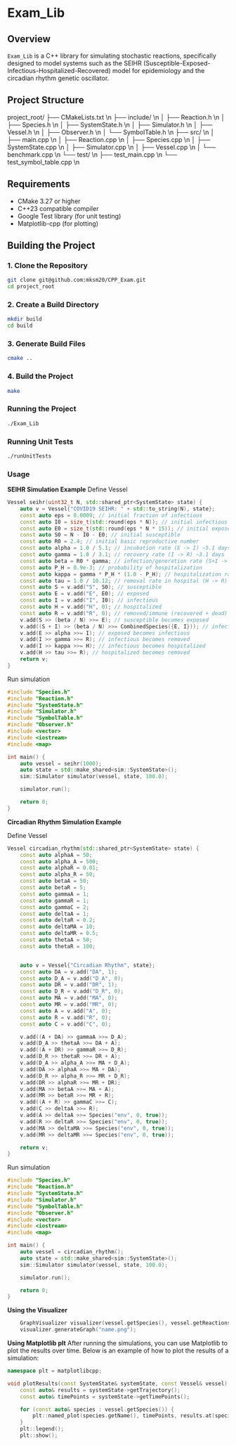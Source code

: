 # Exam_Lib

## Overview

`Exam_Lib` is a C++ library for simulating stochastic reactions, specifically designed to model systems such
as the SEIHR (Susceptible-Exposed-Infectious-Hospitalized-Recovered) model for epidemiology and the
circadian rhythm genetic oscillator.

## Project Structure
project_root/
├── CMakeLists.txt \n
├── include/ \n
│ ├── Reaction.h \n
│ ├── Species.h \n
│ ├── SystemState.h \n
│ ├── Simulator.h \n
│ ├── Vessel.h \n
│ ├── Observer.h \n
│ └── SymbolTable.h \n
├── src/ \n
│ ├── main.cpp \n
│ ├── Reaction.cpp \n
│ ├── Species.cpp \n
│ ├── SystemState.cpp \n
│ ├── Simulator.cpp \n
│ ├── Vessel.cpp \n
│ └── benchmark.cpp \n
└── test/ \n
├── test_main.cpp \n
└── test_symbol_table.cpp \n

## Requirements

- CMake 3.27 or higher
- C++23 compatible compiler
- Google Test library (for unit testing)
- Matplotlib-cpp (for plotting)

## Building the Project

### 1. Clone the Repository ###

```sh
git clone git@github.com:mksm20/CPP_Exam.git
cd project_root
```

### 2. Create a Build Directory ###
```sh
mkdir build
cd build
```

### 3. Generate Build Files ###
```sh
cmake ..
```

### 4. Build the Project ###
```sh
make
```

### Running the Project ###
```sh
./Exam_Lib
```

### Running Unit Tests ###
```sh
./runUnitTests
```

### Usage ###
**SEIHR Simulation Example**
Define Vessel
```c++
Vessel seihr(uint32_t N, std::shared_ptr<SystemState> state) {
    auto v = Vessel{"COVID19 SEIHR: " + std::to_string(N), state};
    const auto eps = 0.0009; // initial fraction of infectious
    const auto I0 = size_t(std::round(eps * N)); // initial infectious
    const auto E0 = size_t(std::round(eps * N * 15)); // initial exposed
    const auto S0 = N - I0 - E0; // initial susceptible
    const auto R0 = 2.4; // initial basic reproductive number
    const auto alpha = 1.0 / 5.1; // incubation rate (E -> I) ~5.1 days
    const auto gamma = 1.0 / 3.1; // recovery rate (I -> R) ~3.1 days
    const auto beta = R0 * gamma; // infection/generation rate (S+I -> E+I)
    const auto P_H = 0.9e-3; // probability of hospitalization
    const auto kappa = gamma * P_H * (1.0 - P_H); // hospitalization rate (I -> H)
    const auto tau = 1.0 / 10.12; // removal rate in hospital (H -> R) ~10.12 days
    const auto S = v.add("S", S0); // susceptible
    const auto E = v.add("E", E0); // exposed
    const auto I = v.add("I", I0); // infectious
    const auto H = v.add("H", 0); // hospitalized
    const auto R = v.add("R", 0); // removed/immune (recovered + dead)
    v.add(S >> (beta / N) >>= E); // susceptible becomes exposed
    v.add((S + I) >> (beta / N) >>= CombinedSpecies({E, I})); // infectious infects susceptible
    v.add(E >> alpha >>= I); // exposed becomes infectious
    v.add(I >> gamma >>= R); // infectious becomes removed
    v.add(I >> kappa >>= H); // infectious becomes hospitalized
    v.add(H >> tau >>= R); // hospitalized becomes removed
    return v;
}
```
Run simulation
```c++
#include "Species.h"
#include "Reaction.h"
#include "SystemState.h"
#include "Simulator.h"
#include "SymbolTable.h"
#include "Observer.h"
#include <vector>
#include <iostream>
#include <map>

int main() {
    auto vessel = seihr(1000);
    auto state = std::make_shared<sim::SystemState>();
    sim::Simulator simulator(vessel, state, 100.0);

    simulator.run();

    return 0;
}

```

**Circadian Rhythm Simulation Example**

Define Vessel
```c++
Vessel circadian_rhythm(std::shared_ptr<SystemState> state) {
    const auto alphaA = 50;
    const auto alpha_A = 500;
    const auto alphaR = 0.01;
    const auto alpha_R = 50;
    const auto betaA = 50;
    const auto betaR = 5;
    const auto gammaA = 1;
    const auto gammaR = 1;
    const auto gammaC = 2;
    const auto deltaA = 1;
    const auto deltaR = 0.2;
    const auto deltaMA = 10;
    const auto deltaMR = 0.5;
    const auto thetaA = 50;
    const auto thetaR = 100;


    auto v = Vessel{"Circadian Rhythm", state};
    const auto DA = v.add("DA", 1);
    const auto D_A = v.add("D_A", 0);
    const auto DR = v.add("DR", 1);
    const auto D_R = v.add("D_R", 0);
    const auto MA = v.add("MA", 0);
    const auto MR = v.add("MR", 0);
    const auto A = v.add("A", 0);
    const auto R = v.add("R", 0);
    const auto C = v.add("C", 0);

    v.add((A + DA) >> gammaA >>= D_A);
    v.add(D_A >> thetaA >>= DA + A);
    v.add((A + DR) >> gammaR >>= D_R);
    v.add(D_R >> thetaR >>= DR + A);
    v.add(D_A >> alpha_A >>= MA + D_A);
    v.add(DA >> alphaA >>= MA + DA);
    v.add(D_R >> alpha_R >>= MR + D_R);
    v.add(DR >> alphaR >>= MR + DR);
    v.add(MA >> betaA >>= MA + A);
    v.add(MR >> betaR >>= MR + R);
    v.add((A + R) >> gammaC >>= C);
    v.add(C >> deltaA >>= R);
    v.add(A >> deltaA >>= Species("env", 0, true)); 
    v.add(R >> deltaR >>= Species("env", 0, true));
    v.add(MA >> deltaMA >>= Species("env", 0, true));
    v.add(MR >> deltaMR >>= Species("env", 0, true));

    return v;
}
```
Run simulation
```c++
#include "Species.h"
#include "Reaction.h"
#include "SystemState.h"
#include "Simulator.h"
#include "SymbolTable.h"
#include "Observer.h"
#include <vector>
#include <iostream>
#include <map>

int main() {
    auto vessel = circadian_rhythm();
    auto state = std::make_shared<sim::SystemState>();
    sim::Simulator simulator(vessel, state, 100.0);

    simulator.run();

    return 0;
}

```

**Using the Visualizer**
```c++
    GraphVisualizer visualizer(vessel.getSpecies(), vessel.getReactions());
    visualizer.generateGraph("name.png");
```

**Using Matplotlib plt**
After running the simulations, you can use Matplotlib to plot the results over time. 
Below is an example of how to plot the results of a simulation:

```c++
namespace plt = matplotlibcpp;

void plotResults(const SystemState& systemState, const Vessel& vessel) {
    const auto& results = systemState->getTrajectory();
    const auto& timePoints = systemState->getTimePoints();

    for (const auto& species : vessel.getSpecies()) {
        plt::named_plot(species.getName(), timePoints, results.at(species.getName()));
    }
    plt::legend();
    plt::show();
```